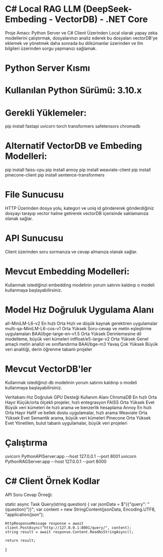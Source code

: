 # C# Local RAG LLM (DeepSeek- Embeding - VectorDB) - .NET Core

Proje Amacı:
Python Server ve C# Client Üzerinden Local olarak yapay zeka modellerini çalıştırmak, dosyalarınızı analiz ederek bu dosyaları vectorDB'ye eklemek ve yönetmek daha sonrada bu dökümanlar üzerinden ve llm bilgileri üzerinden sorgu yapmanızı sağlamak.

# Python Server Kısmı

# Kullanılan Python Sürümü: 3.10.x

# Gerekli Yüklemeler:  
pip install fastapi uvicorn torch transformers safetensors chromadb

# Alternatif VectorDB ve Embeding Modelleri: 
  pip install faiss-cpu
  pip install annoy
  pip install weaviate-client
  pip install pinecone-client
  pip install sentence-transformers

# File Sunucusu
HTTP Üzerinden dosya yolu, kategori ve uniq id göndererek gönderdiğiniz dosyayı tarayıp vector haline getirerek vectorDB içerisinde saklamanıza olanak sağlar.

# API Sunucusu
Client üzerinden soru sormanıza ve cevap almanıza olanak sağlar.

# Mevcut Embedding Modelleri:
Kullanmak istediğinzi embedding modelinin yorum satırını kaldırıp o modeli kullanmaya başlayabilirsiniz.

# Model						        Hız			  Doğruluk	  Uygulama Alanı
all-MiniLM-L6-v2			    En hızlı	Orta		    Hızlı ve düşük kaynak gerektiren uygulamalar
multi-qa-MiniLM-L6-cos-v1	Orta		  Yüksek		  Soru-cevap ve metin eşleştirme uygulamaları
BAAI/bge-large-en-v1.5		Orta		  Yüksek		  Derinlemesine dil modelleme, büyük veri kümeleri
intfloat/e5-large-v2		  Orta		  Yüksek		  Genel amaçlı metin analizi ve sınıflandırma
BAAI/bge-m3					      Yavaş		  Çok Yüksek	Büyük veri analitiği, derin öğrenme tabanlı projeler

# Mevcut VectorDB'ler
Kullanmak istediğinzi db modelinin yorum satırını kaldırıp o modeli kullanmaya başlayabilirsiniz.

Veritabanı	  Hız	      Doğruluk	GPU Desteği	  Kullanım Alanı
ChromaDB	    En hızlı	Orta	    Hayır	        Küçük/orta ölçekli projeler, hızlı entegrasyon
FAISS	        Orta	    Yüksek	  Evet	        Büyük veri kümeleri ile hızlı arama ve benzerlik hesaplama
Annoy	        En hızlı	Orta	    Hayır	        Hafif ve bellek dostu uygulamalar, hızlı arama
Weaviate	    Orta	    Yüksek	  Evet	        Semantik arama, büyük veri kümeleri
Pinecone	    Orta	    Yüksek	  Evet	        Yönetilen, bulut tabanlı uygulamalar, büyük veri projeleri

# Çalıştırma
uvicorn PythonAPIServer:app --host 127.0.0.1 --port 8001
uvicorn PythonRAGServer:app --host 127.0.0.1 --port 8000


# C# Client Örnek Kodlar
API Soru Cevap Örneği:

static async Task<string> Query(string question)
{
    var jsonData = $"{{\"query\": \"{question}\"}}";
    var content = new StringContent(jsonData, Encoding.UTF8, "application/json");

    HttpResponseMessage response = await client.PostAsync("http://127.0.0.1:8001/query/", content);
    string result = await response.Content.ReadAsStringAsync();

    return result;
}
